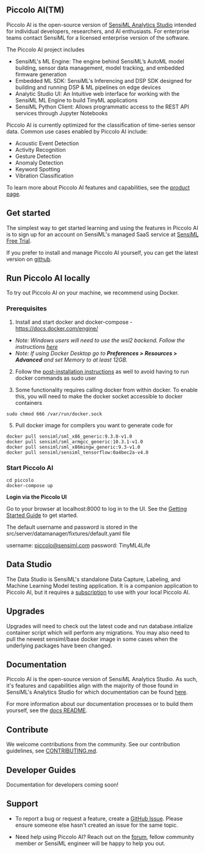 ## Piccolo AI(TM) 

Piccolo AI is the open-source version of [SensiML Analytics Studio](https://sensiml.com/services/toolkit/analytics-studio/) intended for individual developers, researchers, and AI enthusiasts. For enterprise teams contact SensiML for a licensed enterprise version of the software.

The Piccolo AI project includes

* SensiML's ML Engine: The engine behind SensiML’s AutoML model building, sensor data management, model tracking, and embedded firmware generation 
* Embedded ML SDK: SensiML's Inferencing and DSP SDK designed for building and running DSP & ML pipelines on edge devices
* Analytic Studio UI: An Intuitive web interface for working with the SensiML ML Engine to build TinyML applications
* SensiML Python Client: Allows programmatic access to the REST API services through Jupyter Notebooks

Piccolo AI is currently optimized for the classification of time-series sensor data. Common use cases enabled by Piccolo AI include:

* Acoustic Event Detection
* Activity Recognition
* Gesture Detection
* Anomaly Detection
* Keyword Spotting
* Vibration Classification

To learn more about Piccolo AI features and capabilities, see the
[product page](https://sensiml.com/services/toolkit/analytics-studio/).

## Get started

The simplest way to get started learning and using the features in Piccolo AI is to sign up for an account on SensiML's managed SaaS service at
[SensiML Free Trial](https://sensiml.com/plans/trial/).

If you prefer to install and manage Piccolo AI yourself, you can get
the latest version on [github](https://github.com/sensiml/piccolo).

## Run Piccolo AI locally

To try out Piccolo AI on your machine, we recommend using Docker.

### Prerequisites 

1. Install and start docker and docker-compose - https://docs.docker.com/engine/

  * *Note: Windows users will need to use the wsl2 backend. Follow the instructions [here](https://docs.docker.com/desktop/wsl/)*
  * *Note: If using Docker Desktop go to **Preferences > Resources > Advanced** and set Memory to at least 12GB.*

2. Follow the [post-installation instructions](https://docker-docs.uclv.cu/engine/install/linux-postinstall/) as well to avoid having to run docker commands as sudo user 

3. Some functionality requires calling docker from within docker. To enable this, you will need to make the docker socket accessible to docker containers

  ```
  sudo chmod 666 /var/run/docker.sock
  ``` 

5. Pull docker image for compilers you want to generate code for 
  
  ```
  docker pull sensiml/sml_x86_generic:9.3.0-v1.0
  docker pull sensiml/sml_armgcc_generic:10.3.1-v1.0
  docker pull sensiml/sml_x86mingw_generic:9.3-v1.0
  docker pull sensiml/sensiml_tensorflow:0a4bec2a-v4.0
  ```

### Start Piccolo AI

```
cd piccolo
docker-compose up
```

**Login via the Piccolo UI**

Go to your browser at localhost:8000 to log in to the UI. See the [Getting Started Guide](https://sensiml.com/documentation/guides/getting-started/overview.html) to get started. 

The default username and password is stored in the src/server/datamanager/fixtures/default.yaml file

  username: piccolo@sensiml.com
  password: TinyML4Life

## Data Studio

The Data Studio is SensiML's standalone Data Capture, Labeling, and Machine Learning Model testing application. It is a companion application to Piccolo AI, but it requires a [subscription](https://sensiml.com/plans/data-studio-edition/) to use with your local Piccolo AI. 


## Upgrades
Upgrades will need to check out the latest code and run database.intialize container script which will perform any migrations. You may also need to pull the newest sensiml/base docker image in some cases when the underlying packages have been changed.  


## Documentation

Piccolo AI is the open-source version of SensiML Analytics Studio.  As such, it's features and capabilities align with the majority of those found in SensiML's Analytics Studio for which documentation can be found
[here](https://sensiml.com/documentation/analytics-studio/index.html).

For more information about our documentation processes or to build them yourself, see the
[docs README](https://github.com/sensiml/piccolo/blob/main/docs/README.md).

## Contribute

We welcome contributions from the community. See our contribution guidelines, see [CONTRIBUTING.md](https://github.com/sensiml/piccolo/blob/main/CONTRIBUTING.md). 

## Developer Guides

Documentation for developers coming soon!

## Support 

* To report a bug or request a feature, create a
[GitHub Issue](https://github.com/sensiml/piccolo/issues/new/choose). Please
ensure someone else hasn't created an issue for the same topic.

* Need help using Piccolo AI? Reach out on the [forum](https://forum.sensiml.org/),
fellow community member or SensiML engineer will be happy to help you out.

